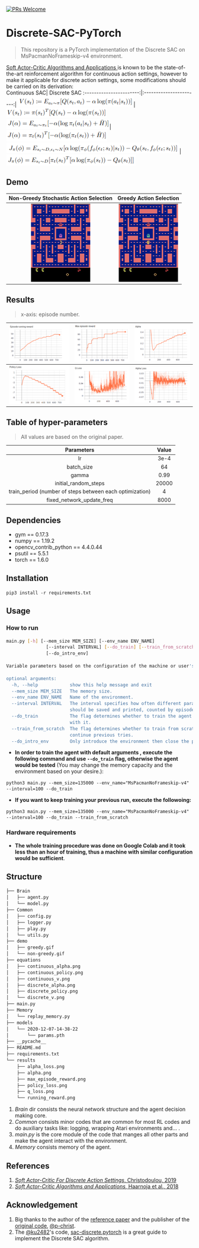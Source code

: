 [![PRs Welcome](https://img.shields.io/badge/PRs-welcome-brightgreen.svg?style=flat-square)](http://makeapullrequest.com)  

# Discrete-SAC-PyTorch
>This repository is a PyTorch implementation of the Discrete SAC on MsPacmanNoFrameskip-v4 environment.

[Soft Actor-Critic Algorithms and Applications ](https://arxiv.org/pdf/1812.05905.pdf) is known to be the state-of-the-art reinforcement algorithm for continuous action settings, however to make it applicable for discrete action settings, some modifications should be carried on its derivation:  
Continuous SAC| Discrete SAC
:-----------------------:|:-----------------------:|
![](equations/continuous_v.png)| ![](equations/discrete_v.png)
![](equations/continuous_alpha.png)| ![](equations/discrete_alpha.png)
![](equations/continuous_policy.png)| ![](equations/discrete_policy.png)

## Demo
Non-Greedy Stochastic Action Selection| Greedy Action Selection
:-----------------------:|:-----------------------:|
![](demo/non-greedy.gif)| ![](demo/greedy.gif)

## Results
> x-axis: episode number.

![](results/running_reward.png)| ![](results/max_episode_reward.png)| ![](results/alpha.png)
:-----------------------:|:-----------------------:|:-----------------------:|
![](results/policy_loss.png)| ![](results/q_loss.png)| ![](results/alpha_loss.png)

## Table of hyper-parameters
>All values are based on the original paper.

Parameters| Value
:-----------------------:|:-----------------------:|
lr			     | 3e-4
batch_size            | 64
gamma	          | 0.99
initial_random_steps| 20000
train_period (number of steps between each optimization)| 4
fixed_network_update_freq| 8000


## Dependencies
- gym == 0.17.3
- numpy == 1.19.2
- opencv_contrib_python == 4.4.0.44
- psutil == 5.5.1
- torch == 1.6.0

## Installation
```shell
pip3 install -r requirements.txt
```
## Usage 
### How to run
```bash
main.py [-h] [--mem_size MEM_SIZE] [--env_name ENV_NAME]
               [--interval INTERVAL] [--do_train] [--train_from_scratch]
               [--do_intro_env]

Variable parameters based on the configuration of the machine or user's choice

optional arguments:
  -h, --help            show this help message and exit
  --mem_size MEM_SIZE   The memory size.
  --env_name ENV_NAME   Name of the environment.
  --interval INTERVAL   The interval specifies how often different parameters
                        should be saved and printed, counted by episodes.
  --do_train            The flag determines whether to train the agent or play
                        with it.
  --train_from_scratch  The flag determines whether to train from scratch or
                        continue previous tries.
  --do_intro_env        Only introduce the environment then close the program.
```
- **In order to train the agent with default arguments , execute the following command and use `--do_train` flag, otherwise the agent would be tested** (You may change the memory capacity and the environment based on your desire.):
```shell
python3 main.py --mem_size=135000 --env_name="MsPacmanNoFrameskip-v4" --interval=100 --do_train
```
- **If you want to keep training your previous run, execute the followoing:**
```shell
python3 main.py --mem_size=135000 --env_name="MsPacmanNoFrameskip-v4" --interval=100 --do_train --train_from_scratch
```
### Hardware requirements
- **The whole training procedure was done on Google Colab and it took less than an hour of training, thus a machine with similar configuration would be sufficient**.


## Structure
```bash
├── Brain
│   ├── agent.py
│   └── model.py
├── Common
│   ├── config.py
│   ├── logger.py
│   ├── play.py
│   └── utils.py
├── demo
│   ├── greedy.gif
│   └── non-greedy.gif
├── equations
│   ├── continuous_alpha.png
│   ├── continuous_policy.png
│   ├── continuous_v.png
│   ├── discrete_alpha.png
│   ├── discrete_policy.png
│   └── discrete_v.png
├── main.py
├── Memory
│   └── replay_memory.py
├── models
│   └── 2020-12-07-14-38-22
│       └── params.pth
├── __pycache__
├── README.md
├── requirements.txt
└── results
    ├── alpha_loss.png
    ├── alpha.png
    ├── max_episode_reward.png
    ├── policy_loss.png
    ├── q_loss.png
    └── running_reward.png
```
1. _Brain_ dir consists the neural network structure and the agent decision making core.
2. _Common_ consists minor codes that are common for most RL codes and do auxiliary tasks like: logging, wrapping Atari environments and... .
3. _main.py_ is the core module of the code that manges all other parts and make the agent interact with the environment.
4. _Memory_ consists memory of the agent.

## References
1. [_Soft Actor-Critic For Discrete Action Settings_, Christodoulou, 2019](https://arxiv.org/abs/1910.07207)
2. [_Soft Actor-Critic Algorithms and Applications_, Haarnoja et al., 2018](https://arxiv.org/abs/1812.05905)

## Acknowledgement
1. Big thanks to the author of the [reference paper](https://arxiv.org/abs/1910.07207) and the publisher of the [original code](https://github.com/p-christ/Deep-Reinforcement-Learning-Algorithms-with-PyTorch/blob/master/agents/actor_critic_agents/SAC_Discrete.py), [@p-christ](https://github.com/p-christ).
2. The [@ku2482](https://github.com/ku2482)'s code, [sac-discrete.pytorch](https://github.com/ku2482/sac-discrete.pytorch) is a great guide to implement the Discrete SAC algorithm. 